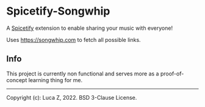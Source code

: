 # Spicetify-Songwhip

A [Spicetify]() extension to enable sharing your music with everyone!

Uses https://songwhip.com to fetch all possible links.

## Info
This project is currently non functional and serves more as a proof-of-concept learning thing for me.

----
Copyright (c): Luca Z, 2022. BSD 3-Clause License.
